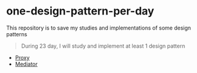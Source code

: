 # one-design-pattern-per-day

This repository is to save my studies and implementations of some design patterns

> During 23 day, I will study and implement at least 1 design pattern

- [Proxy](./proxy)
- [Mediator](./mediator/)